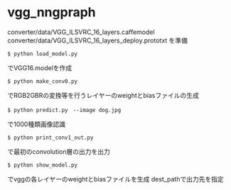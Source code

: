 # vgg_nngpraph

converter/data/VGG_ILSVRC_16_layers.caffemodel
converter/data/VGG_ILSVRC_16_layers_deploy.prototxt
を準備

```
$ python load_model.py
```
でVGG16.modelを作成

```
$ python make_conv0.py
```
でRGB2GBRの変換等を行うレイヤーのweightとbiasファイルの生成

```
$ python predict.py　--image dog.jpg
```
で1000種類画像認識

```
$ python print_conv1_out.py
```
で最初のconvolution層の出力を出力

```
$ python show_model.py
```
でvggの各レイヤーのweightとbiasファイルを生成
dest_pathで出力先を指定

